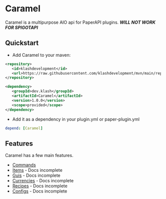 # Caramel
Caramel is a multipurpose AIO api for PaperAPI plugins. ***WILL NOT WORK FOR SPIGOTAPI***

## Quickstart
- Add Caramel to your maven:

```xml
<repository>
   <id>klashdevelopment</id>
   <url>https://raw.githubusercontent.com/klashdevelopment/mvn/main/repository/</url>
</repository>

<dependency>
   <groupId>dev.klash</groupId>
   <artifactId>Caramel</artifactId>
   <version>1.0.0</version>
   <scope>provided</scope>
</dependency>
```

- Add it as a dependency in your plugin.yml or paper-plugin.yml

```yaml
depend: [Caramel]
```


## Features
Caramel has a few main features.
- [Commands](https://pages.klash.dev/Caramel/commands)
- [Items](https://pages.klash.dev/Caramel/items) - Docs incomplete
- [Guis](https://pages.klash.dev/Caramel/guis) - Docs incomplete
- [Currencies](https://pages.klash.dev/Caramel/currencies) - Docs incomplete
- [Recipes](https://pages.klash.dev/Caramel/recipes) - Docs incomplete
- [Configs](https://pages.klash.dev/Caramel/configs) - Docs incomplete

